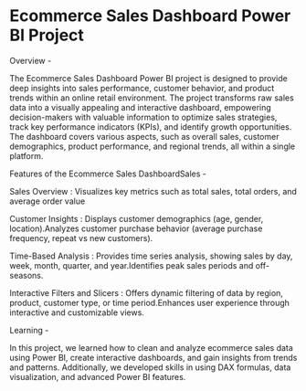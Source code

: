 # Ecommerce Sales Dashboard Power BI Project 

Overview -

The Ecommerce Sales Dashboard Power BI project is designed to provide deep insights into sales performance, customer behavior, and product trends within an online retail environment. The project transforms raw sales data into a visually appealing and interactive dashboard, empowering decision-makers with valuable information to optimize sales strategies, track key performance indicators (KPIs), and identify growth opportunities. The dashboard covers various aspects, such as overall sales, customer demographics, product performance, and regional trends, all within a single platform.

Features of the Ecommerce Sales DashboardSales -

Sales Overview : Visualizes key metrics such as total sales, total orders, and average order value

Customer Insights : Displays customer demographics (age, gender, location).Analyzes customer purchase behavior (average purchase frequency, repeat vs new customers).

Time-Based Analysis : Provides time series analysis, showing sales by day, week, month, quarter, and year.Identifies peak sales periods and off-seasons.

Interactive Filters and Slicers : Offers dynamic filtering of data by region, product, customer type, or time period.Enhances user experience through interactive and customizable views.

Learning -

In this project, we learned how to clean and analyze ecommerce sales data using Power BI, create interactive dashboards, and gain insights from trends and patterns. Additionally, we developed skills in using DAX formulas, data visualization, and advanced Power BI features.
